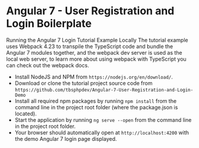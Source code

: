 # Angular 7 - User Registration and Login Boilerplate
 
Running the Angular 7 Login Tutorial Example Locally
The tutorial example uses Webpack 4.23 to transpile the TypeScript code and bundle the Angular 7 modules together, and the webpack dev server is used as the local web server, to learn more about using webpack with TypeScript you can check out the webpack docs.

  - Install NodeJS and NPM from `https://nodejs.org/en/download/`.
  - Download or clone the tutorial project source code from `https://github.com/tbsphpdev/Angular-7-User-Registration-and-Login-Demo`
  - Install all required npm packages by running `npm install` from the command line in the project root folder (where the package.json is located).
  - Start the application by running `ng serve --open` from the command line in the project root folder.
  - Your browser should automatically open at `http://localhost:4200` with the demo Angular 7 login page displayed.